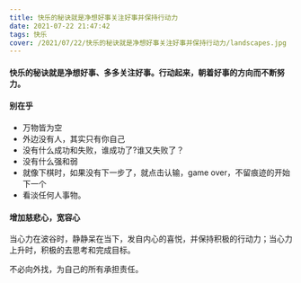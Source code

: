 ```yaml
---
title: 快乐的秘诀就是净想好事关注好事并保持行动力
date: 2021-07-22 21:47:42
tags: 快乐
cover: /2021/07/22/快乐的秘诀就是净想好事关注好事并保持行动力/landscapes.jpg
---
```


#### 快乐的秘诀就是净想好事、多多关注好事。行动起来，朝着好事的方向而不断努力。

####  别在乎

* 万物皆为空
* 外边没有人，其实只有你自己
* 没有什么成功和失败，谁成功了?谁又失败了？
* 没有什么强和弱
* 就像下棋时，如果没有下一步了，就点击认输，game over，不留痕迹的开始下一个
* 看淡任何人事物。

#### 增加慈悲心，宽容心

当心力在波谷时，静静呆在当下，发自内心的喜悦，并保持积极的行动力；当心力上升时，积极的去思考和完成目标。

不必向外找，为自己的所有承担责任。

